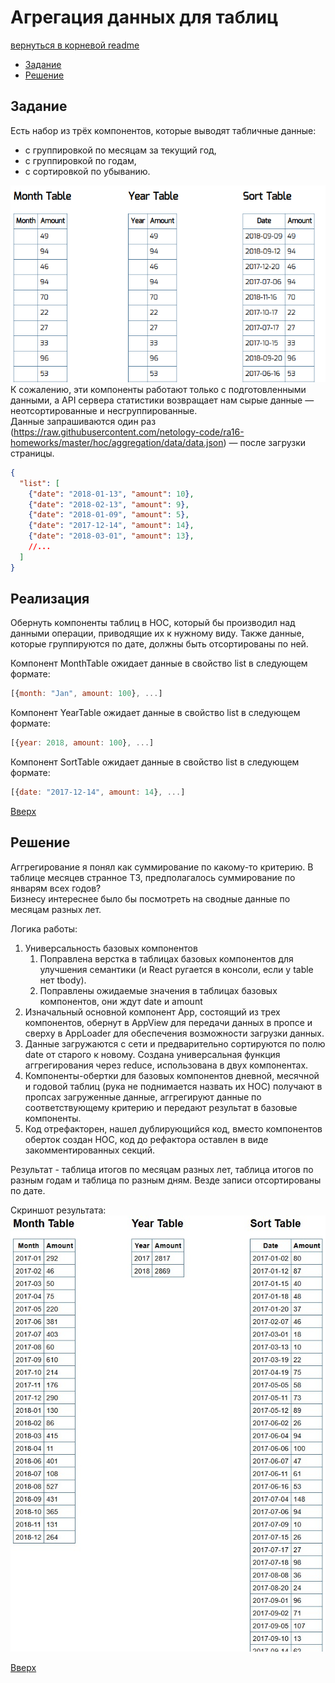 <a name="top"></a>
# Агрегация данных для таблиц

[вернуться в корневой readme](../README.md)


- [Задание](#задание)
- [Решение](#решение)

## Задание
Есть набор из трёх компонентов, которые выводят табличные данные:
- с группировкой по месяцам за текущий год,
- с группировкой по годам,
- с сортировкой по убыванию.  

![Скриншот задания](./doc/aggregation.png)  
К сожалению, эти компоненты работают только с подготовленными данными, а API сервера статистики возвращает нам сырые данные — неотсортированные и несгруппированные.  
Данные запрашиваются один раз (https://raw.githubusercontent.com/netology-code/ra16-homeworks/master/hoc/aggregation/data/data.json) — после загрузки страницы.
```json
{
  "list": [
    {"date": "2018-01-13", "amount": 10},
    {"date": "2018-02-13", "amount": 9},
    {"date": "2018-01-09", "amount": 5},
    {"date": "2017-12-14", "amount": 14},
    {"date": "2018-03-01", "amount": 13},
    //...
  ]
}
```
## Реализация
Обернуть компоненты таблиц в HOC, который бы производил над данными операции, приводящие их к нужному виду. Также данные, которые группируются по дате, должны быть отсортированы по ней.

Компонент MonthTable ожидает данные в свойство list в следующем формате:
```js
[{month: "Jan", amount: 100}, ...]
```
Компонент YearTable ожидает данные в свойство list в следующем формате:
```js
[{year: 2018, amount: 100}, ...]
```
Компонент SortTable ожидает данные в свойство list в следующем формате:
```js
[{date: "2017-12-14", amount: 14}, ...]
```

[Вверх](#top)

## Решение

Аггрегирование я понял как суммирование по какому-то критерию. В таблице месяцев странное ТЗ, предполагалось суммирование по январям всех годов?  
Бизнесу интереснее было бы посмотреть на сводные данные по месяцам разных лет.

Логика работы:
1. Универсальность базовых компонентов
    1. Поправлена верстка в таблицах базовых компонентов для улучшения семантики (и React ругается в консоли, если у table нет tbody).
    2. Поправлены ожидаемые значения в таблицах базовых компонентов, они ждут date и amount
2. Изначальный основной компонент App, состоящий из трех компонентов, обернут в AppView для передачи данных в пропсе и сверху в AppLoader для обеспечения возможности загрузки данных.
3. Данные загружаются с сети и предварительно сортируются по полю date от старого к новому. Создана универсальная функция аггрегирования через reduce, использована в двух компонентах.
4. Компоненты-обертки для базовых компонентов дневной, месячной и годовой таблиц (рука не поднимается назвать их HOC) получают в пропсах загруженные данные,  аггрегируют данные по соответствующему критерию и передают результат в базовые компоненты.
5. Код отрефакторен, нашел дублирующийся код, вместо компонентов оберток создан HOC, код до рефактора оставлен в виде закомментированных секций. 

Результат - таблица итогов по месяцам разных лет, таблица итогов по разным годам и таблица по разным дням. Везде записи отсортированы по дате.

Скриншот результата:  
![Скриншот результата](./doc/product.jpg)

[Вверх](#top)